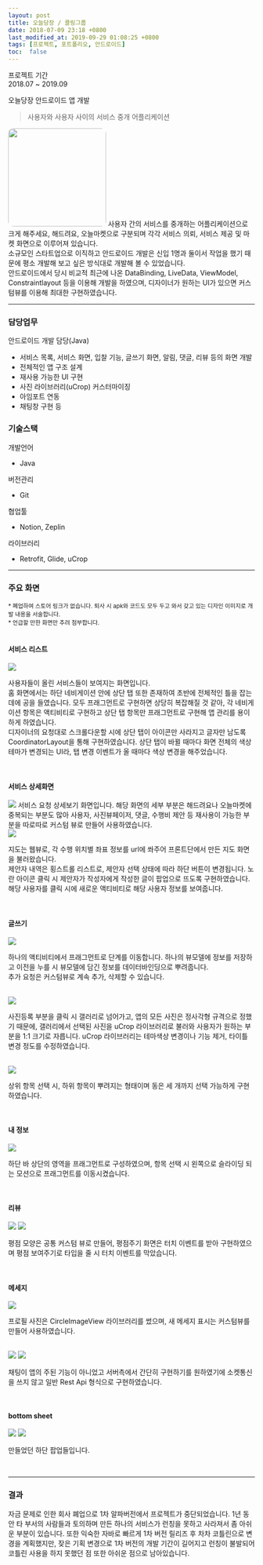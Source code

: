 ```yaml
---
layout: post
title: 오늘당장 / 콜링그룹
date: 2018-07-09 23:18 +0800
last_modified_at: 2019-09-29 01:08:25 +0800
tags: [프로젝트, 포트폴리오, 안드로이드]
toc:  false
---
```


프로젝트 기간<br>
2018.07 ~ 2019.09

오늘당장 안드로이드 앱 개발

> 사용자와 사용자 사이의 서비스 중개 어플리케이션

<img width="200px" src="/assets/images/right_away.png" style="border-radius:5%">
사용자 간의 서비스를 중개하는 어플리케이션으로 크게 해주세요, 해드려요, 오늘마켓으로 구분되며 각각 서비스 의뢰, 서비스 제공 및 마켓 화면으로 이루어져 있습니다.<br>
소규모인 스타트업으로 이직하고 안드로이드 개발은 신입 1명과 둘이서 작업을 했기 때문에 평소 개발해 보고 싶은 방식대로 개발해 볼 수 있었습니다.<br>
안드로이드에서 당시 비교적 최근에 나온 DataBinding, LiveData, ViewModel, Constraintlayout 등을 이용해 개발을 하였으며, 디자이너가 원하는 UI가 있으면 커스텀뷰를 이용해 최대한 구현하였습니다.
<br class="clearer" />

***

### 담당업무
안드로이드 개발 담당(Java)
- 서비스 목록, 서비스 화면, 입찰 기능, 글쓰기 화면, 알림, 댓글, 리뷰 등의 화면 개발
- 전체적인 앱 구조 설계
- 재사용 가능한 UI 구현
- 사진 라이브러리(uCrop) 커스터마이징
- 아임포트 연동
- 채팅창 구현 등

### 기술스택

개발언어
- Java
  
버전관리
- Git
  
협업툴
- Notion, Zeplin
  
라이브러리
- Retrofit, Glide, uCrop

***

### 주요 화면

<sub>* 폐업하여 스토어 링크가 없습니다. 퇴사 시 apk와 코드도 모두 두고 와서 갖고 있는 디자인 이미지로 개발 내용을 서술합니다.</sub>
<br>
<sub>* 언급할 만한 화면만 추려 첨부합니다.</sub>
<br>
<br>

#### 서비스 리스트

<img src="/assets/images/190927_ask_list.jpg">

사용자들이 올린 서비스들이 보여지는 화면입니다.
<br>홈 화면에서는 하단 네비게이션 안에 상단 탭 또한 존재하여 초반에 전체적인 틀을 잡는 데에 공을 들였습니다. 모두 프래그먼트로 구현하면 상당히 복잡해질 것 같아, 각 네비게이션 항목은 액티비티로 구현하고 상단 탭 항목만 프래그먼트로 구현해 앱 관리를 용이하게 하였습니다.
<br>디자이너의 요청대로 스크롤다운할 시에 상단 탭이 아이콘만 사라지고 글자만 남도록 CoordinatorLayout을 통해 구현하였습니다. 상단 탭이 바뀔 때마다 화면 전체의 색상 테마가 변경되는 UI라, 탭 변경 이벤트가 올 때마다 색상 변경을 해주었습니다.

<br class="clearer" />

#### 서비스 상세화면

<img src="/assets/images/190927_ask_writer_detail.jpg">
서비스 요청 상세보기 화면입니다. 해당 화면의 세부 부분은 해드려요나 오늘마켓에 중복되는 부분도 많아 사용자, 사진뷰페이저, 댓글, 수행비 제안 등 재사용이 가능한 부분을 따로따로 커스텀 뷰로 만들어 사용하였습니다.

<br class="clearer" />
<img src="/assets/images/190927_ask_bid.jpg" style="float=right">

지도는 웹뷰로, 각 수행 위치별 좌표 정보를 url에 쏴주어 프론트단에서 만든 지도 화면을 불러왔습니다.<br>
제안자 내역은 횡스트롤 리스트로, 제안자 선택 상태에 따라 하단 버튼이 변경됩니다. 노란 아이콘 클릭 시 제안자가 작성자에게 작성한 글이 팝업으로 뜨도록 구현하였습니다. 해당 사용자를 클릭 시에 새로운 액티비티로 해당 사용자 정보를 보여줍니다.

<br class="clearer" />

#### 글쓰기

<img src="/assets/images/190927_writing_additional.jpg">

하나의 액티비티에서 프래그먼트로 단계를 이동합니다. 하나의 뷰모델에 정보를 저장하고 이전을 누를 시 뷰모델에 담긴 정보를 데이터바인딩으로 뿌려줍니다.<br>
추가 요청은 커스텀뷰로 계속 추가, 삭제할 수 있습니다.

<br class="clearer" />
<img src="/assets/images/190927_writing_help_end.jpg">

사진등록 부분을 클릭 시 갤러리로 넘어가고, 앱의 모든 사진은 정사각형 규격으로 정했기 때문에, 갤러리에서 선택된 사진을 uCrop 라이브러리로 불러와 사용자가 원하는 부분을 1:1 크기로 자릅니다. uCrop 라이브러리는 테마색상 변경이나 기능 제거, 타이틀 변경 정도를 수정하였습니다.

<br class="clearer" />
<img src="/assets/images/190927_writing_help_loc.jpg">

상위 항목 선택 시, 하위 항목이 뿌려지는 형태이며 동은 세 개까지 선택 가능하게 구현하였습니다.

<br class="clearer" />

#### 내 정보

<img src="/assets/images/190927_myprofile.jpg">

하단 바 상단의 영역을 프래그먼트로 구성하였으며, 항목 선택 시 왼쪽으로 슬라이딩 되는 모션으로 프래그먼트를 이동시켰습니다.

<br class="clearer" />

#### 리뷰

<img src="/assets/images/h-2_system_situation_popup.jpg">
<img src="/assets/images/190927_history_review.jpg">

평점 모양은 공통 커스텀 뷰로 만들어, 평점주기 화면은 터치 이벤트를 받아 구현하였으며 평점 보여주기로 타입을 줄 시 터치 이벤트를 막았습니다.

<br class="clearer" />

#### 메세지

<img src="/assets/images/190927_message_list.jpg">

프로필 사진은 CircleImageView 라이브러리를 썼으며, 새 메세지 표시는 커스텀뷰를 만들어 사용하였습니다.

<br class="clearer" />

<img src="/assets/images/190927_message_chat_default.jpg">
<img src="/assets/images/h-2_system_message.jpg">

채팅이 앱의 주된 기능이 아니었고 서버측에서 간단히 구현하기를 원하였기에 소켓통신을 쓰지 않고 일반 Rest Api 형식으로 구현하였습니다.

<br class="clearer" />

#### bottom sheet

<img src="/assets/images/190927_suggestion.jpg">
<img src="/assets/images/190927_myhistory_ask_filter.png">

만들었던 하단 팝업들입니다.

<br class="clearer" />

***

### 결과

자금 문제로 인한 회사 폐업으로 1차 알파버전에서 프로젝트가 중단되었습니다. 1년 동안 타 부서의 사람들과 토의하며 만든 하나의 서비스가 런칭을 못하고 사라져서 좀 아쉬운 부분이 있습니다.
또한 익숙한 자바로 빠르게 1차 버전 릴리즈 후 차차 코틀린으로 변경을 계획했지만, 잦은 기획 변경으로 1차 버전의 개발 기간이 길어지고 런칭이 불발되어 코틀린 사용을 하지 못했던 점 또한 아쉬운 점으로 남아있습니다.

<br class="clearer" />